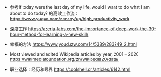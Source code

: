 - 参考If today were the last day of my life, would I want to do what I am about to do today? 的高效工作流：
  https://www.yuque.com/zenany/up/high_productivity_work
  
- 深度工作
  https://azeria-labs.com/the-importance-of-deep-work-the-30-hour-method-for-learning-a-new-skill/

- 幸福的方法 https://www.youduzw.com/14/5389/283249_2.html


- Most viewed and edited Wikipedia articles by year, 2001 – 2020
https://wikimediafoundation.org/zh/wikipedia20/data/

- 职业选择：经历和眼界
https://coolshell.cn/articles/6142.html
